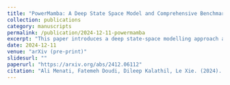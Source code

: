 ```yaml
---
title: "PowerMamba: A Deep State Space Model and Comprehensive Benchmark for Time Series Prediction in Electric Power Systems"
collection: publications
category: manuscripts
permalink: /publication/2024-12-11-powermamba
excerpt: "This paper introduces a deep state-space modelling approach and accompanying benchmark for multivariate time-series prediction in electric power systems, integrating high-resolution external forecasts and traditional dynamical structure."
date: 2024-12-11
venue: "arXiv (pre-print)"
slidesurl: ""
paperurl: "https://arxiv.org/abs/2412.06112"
citation: "Ali Menati, Fatemeh Doudi, Dileep Kalathil, Le Xie. (2024). \"PowerMamba: A Deep State Space Model and Comprehensive Benchmark for Time Series Prediction in Electric Power Systems.\" arXiv:2412.06112."
---
```

